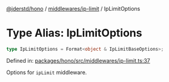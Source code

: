 [@jderstd/hono](../../../README.md) / [middlewares/ip-limit](../README.md) / IpLimitOptions

# Type Alias: IpLimitOptions

```ts
type IpLimitOptions = Format<object & IpLimitBaseOptions>;
```

Defined in: [packages/hono/src/middlewares/ip-limit.ts:37](https://github.com/jderstd/hono/blob/4adf5a0fa92e0c11c2b0bfb46b31cce7391af387/packages/hono/src/middlewares/ip-limit.ts#L37)

Options for `ipLimit` middleware.
